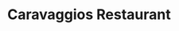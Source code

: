 ---
title: "Caravaggios Restaurant"
address: "The Alexander Hotel, Merrion Square, Dublin City Centre, Co. Dublin, Dublin 2"
tel: "+353 (0)1 607 3700"
county: "Dublin"
category: "Seafood Restaurants"
type: "Content"
lat: "53.34184265136719"
lng: "-6.249135971069336"
---